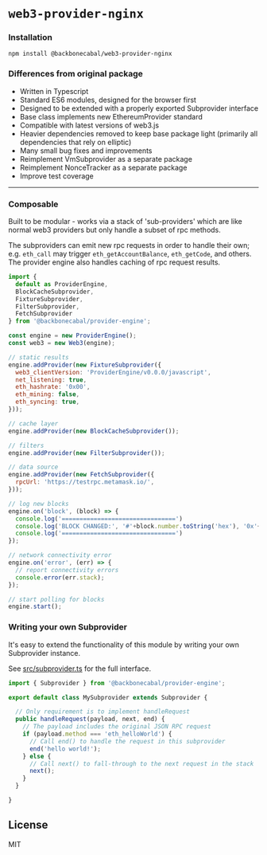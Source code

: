 # `web3-provider-nginx`

### Installation

`npm install @backbonecabal/web3-provider-nginx`

### Differences from original package

- Written in Typescript
- Standard ES6 modules, designed for the browser first
- Designed to be extended with a properly exported Subprovider interface
- Base class implements new EthereumProvider standard
- Compatible with latest versions of web3.js
- Heavier dependencies removed to keep base package light (primarily all dependencies that rely on elliptic)
- Many small bug fixes and improvements
- Reimplement VmSubprovider as a separate package
- Reimplement NonceTracker as a separate package
- Improve test coverage

---

### Composable

Built to be modular - works via a stack of 'sub-providers' which are like normal web3 providers but only handle a subset of rpc methods.

The subproviders can emit new rpc requests in order to handle their own;  e.g. `eth_call` may trigger `eth_getAccountBalance`, `eth_getCode`, and others.
The provider engine also handles caching of rpc request results.

```js
import {
  default as ProviderEngine,
  BlockCacheSubprovider,
  FixtureSubprovider,
  FilterSubprovider,
  FetchSubprovider
} from '@backbonecabal/provider-engine';

const engine = new ProviderEngine();
const web3 = new Web3(engine);

// static results
engine.addProvider(new FixtureSubprovider({
  web3_clientVersion: 'ProviderEngine/v0.0.0/javascript',
  net_listening: true,
  eth_hashrate: '0x00',
  eth_mining: false,
  eth_syncing: true,
}));

// cache layer
engine.addProvider(new BlockCacheSubprovider());

// filters
engine.addProvider(new FilterSubprovider());

// data source
engine.addProvider(new FetchSubprovider({
  rpcUrl: 'https://testrpc.metamask.io/',
}));

// log new blocks
engine.on('block', (block) => {
  console.log('================================')
  console.log('BLOCK CHANGED:', '#'+block.number.toString('hex'), '0x'+block.hash.toString('hex'))
  console.log('================================')
});

// network connectivity error
engine.on('error', (err) => {
  // report connectivity errors
  console.error(err.stack);
});

// start polling for blocks
engine.start();
```


### Writing your own Subprovider

It's easy to extend the functionality of this module by writing your own Subprovider instance.

See [src/subprovider.ts](/src/subprovider.ts) for the full interface.

```typescript
import { Subprovider } from '@backbonecabal/provider-engine';

export default class MySubprovider extends Subprovider {

  // Only requirement is to implement handleRequest
  public handleRequest(payload, next, end) {
    // The payload includes the original JSON RPC request
    if (payload.method === 'eth_helloWorld') {
      // Call end() to handle the request in this subprovider
      end('hello world!');
    } else {
      // Call next() to fall-through to the next request in the stack
      next();
    }
  }

}
```

## License 

MIT
